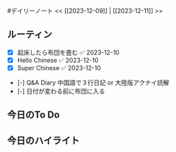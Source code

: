 #デイリーノート
<< [[2023-12-09]] | [[2023-12-11]] >>
## ルーティン
- [x] 起床したら布団を畳む ✅ 2023-12-10
- [x] Hello Chinese ✅ 2023-12-10
- [x] Super Chinese ✅ 2023-12-10
- [-] Q&A Diary 中国語で３行日記 or 大陸版アクナイ読解
- [-] 日付が変わる前に布団に入る
## 今日のTo Do
## 今日のハイライト
